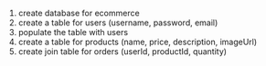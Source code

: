 1. create database for ecommerce
1. create a table for users (username, password, email)
2. populate the table with users
3. create a table for products (name, price, description, imageUrl)
4. create join table for orders (userId, productId, quantity)